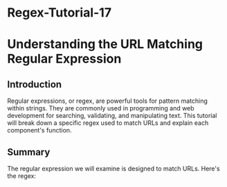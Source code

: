 # Regex-Tutorial-17

# Understanding the URL Matching Regular Expression

## Introduction
Regular expressions, or regex, are powerful tools for pattern matching within strings. They are commonly used in programming and web development for searching, validating, and manipulating text. This tutorial will break down a specific regex used to match URLs and explain each component's function.

## Summary
The regular expression we will examine is designed to match URLs. Here's the regex:

